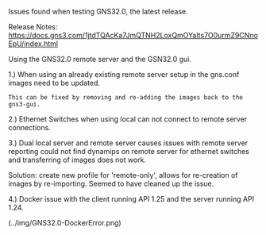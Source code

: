Issues found when testing GNS32.0, the latest release.

Release Notes: https://docs.gns3.com/1jtdTQAcKa7JmQTNH2LoxQmOYalts7O0urmZ9CNnoEpU/index.html

Using the GNS32.0 remote server and the GSN32.0 gui.

1.) When using an already existing remote server setup in the gns.conf images need to be updated.
    
    This can be fixed by removing and re-adding the images back to the gns3-gui.
    
2.) Ethernet Switches when using local can not connect to remote server connections.

3.) Dual local server and remote server causes issues with remote server reporting could not find dynamips on remote server for ethernet switches and transferring of images does not work.

Solution: create new profile for 'remote-only', allows for re-creation of images by re-importing. Seemed to have cleaned up the issue.

4.) Docker issue with the client running API 1.25 and the server running API 1.24.

(../img/GNS32.0-DockerError.png)
